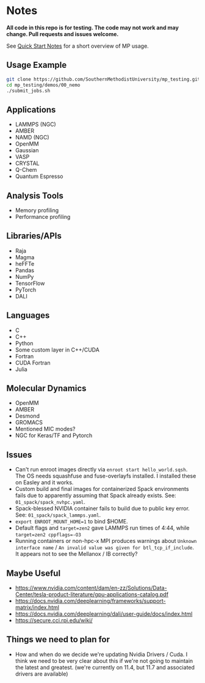 # Notes

**All code in this repo is for testing. The code may not work and may change. Pull requests and issues welcome.**

See [Quick Start Notes](quick_start_notes.md) for a short overview of MP usage.

## Usage Example

```sh
git clone https://github.com/SouthernMethodistUniversity/mp_testing.git
cd mp_testing/demos/00_nemo
./submit_jobs.sh
```

## Applications
- LAMMPS (NGC)
- AMBER
- NAMD (NGC)
- OpenMM
- Gaussian
- VASP
- CRYSTAL
- Q-Chem
- Quantum Espresso

## Analysis Tools
- Memory profiling
- Performance profiling

## Libraries/APIs
- Raja
- Magma
- heFFTe
- Pandas
- NumPy
- TensorFlow
- PyTorch
- DALI

## Languages
- C
- C++
- Python
- Some custom layer in C++/CUDA
- Fortran
- CUDA Fortran
- Julia

## Molecular Dynamics
- OpenMM
- AMBER
- Desmond
- GROMACS
- Mentioned MIC modes?
- NGC for Keras/TF and Pytorch


## Issues

- Can't run enroot images directly via `enroot start hello_world.sqsh`. The OS
  needs squashfuse and fuse-overlayfs installed. I installed these on Easley and
  it works.
- Custom build and final images for containerized Spack environments fails due
  to apparently assuming that Spack already exists. See: `01_spack/spack_nvhpc.yaml`.
- Spack-blessed NVIDIA container fails to build due to public key error. See: `01_spack/spack_lammps.yaml`.
- `export ENROOT_MOUNT_HOME=1` to bind $HOME.
- Default flags and `target=zen2` gave LAMMPS run times of 4:44, while `target=zen2 cppflags=-O3`
- Running containers or non-hpc-x MPI produces warnings about `Unknown interface name` / 
  `An invalid value was given for btl_tcp_if_include`. It appears not to see the Mellanox / IB correctly?

## Maybe Useful
- https://www.nvidia.com/content/dam/en-zz/Solutions/Data-Center/tesla-product-literature/gpu-applications-catalog.pdf
- https://docs.nvidia.com/deeplearning/frameworks/support-matrix/index.html
- https://docs.nvidia.com/deeplearning/dali/user-guide/docs/index.html
- https://secure.cci.rpi.edu/wiki/

## Things we need to plan for
- How and when do we decide we're updating Nvidia Drivers / Cuda. I think we need to be very clear about this if we're not going to maintain the latest and greatest. (we're currently on 11.4, but 11.7 and associated drivers are available)
